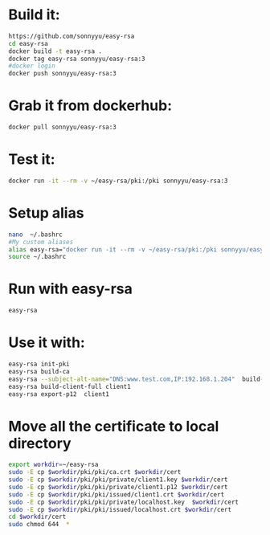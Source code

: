 # Build it:
```bash
https://github.com/sonnyyu/easy-rsa
cd easy-rsa
docker build -t easy-rsa .
docker tag easy-rsa sonnyyu/easy-rsa:3
#docker login
docker push sonnyyu/easy-rsa:3
```
# Grab it from dockerhub:
```bash
docker pull sonnyyu/easy-rsa:3
```
# Test it:
```bash
docker run -it --rm -v ~/easy-rsa/pki:/pki sonnyyu/easy-rsa:3
```
# Setup alias
```bash
nano  ~/.bashrc
#My custom aliases
alias easy-rsa="docker run -it --rm -v ~/easy-rsa/pki:/pki sonnyyu/easy-rsa:3"
source ~/.bashrc 
```
# Run with easy-rsa
```bash
easy-rsa
```
# Use it with:
```bash
easy-rsa init-pki
easy-rsa build-ca
easy-rsa --subject-alt-name="DNS:www.test.com,IP:192.168.1.204"  build-server-full localhost nopass
easy-rsa build-client-full client1
easy-rsa export-p12  client1
```
# Move all the certificate to local directory
```bash
export workdir=~/easy-rsa
sudo -E cp $workdir/pki/pki/ca.crt $workdir/cert 
sudo -E cp $workdir/pki/pki/private/client1.key $workdir/cert
sudo -E cp $workdir/pki/pki/private/client1.p12 $workdir/cert
sudo -E cp $workdir/pki/pki/issued/client1.crt $workdir/cert
sudo -E cp $workdir/pki/pki/private/localhost.key  $workdir/cert
sudo -E cp $workdir/pki/pki/issued/localhost.crt $workdir/cert
cd $workdir/cert
sudo chmod 644  *
```



